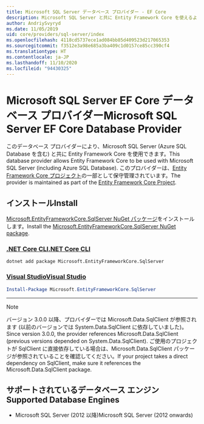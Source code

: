 ```yaml
---
title: Microsoft SQL Server データベース プロバイダー - EF Core
description: Microsoft SQL Server と共に Entity Framework Core を使えるようにするデータベース プロバイダーに関するドキュメントです
author: AndriySvyryd
ms.date: 11/05/2019
uid: core/providers/sql-server/index
ms.openlocfilehash: 4118cd5737ece1ad084bb85d409523d217065353
ms.sourcegitcommit: f3512e3a98e685a3ba409c1d0157ce85cc390cf4
ms.translationtype: HT
ms.contentlocale: ja-JP
ms.lasthandoff: 11/10/2020
ms.locfileid: "94430325"
---
```

# <a name="microsoft-sql-server-ef-core-database-provider"></a><span data-ttu-id="4be08-103">Microsoft SQL Server EF Core データベース プロバイダー</span><span class="sxs-lookup"><span data-stu-id="4be08-103">Microsoft SQL Server EF Core Database Provider</span></span>

<span data-ttu-id="4be08-104">このデータベース プロバイダーにより、Microsoft SQL Server (Azure SQL Database を含む) と共に Entity Framework Core を使用できます。</span><span class="sxs-lookup"><span data-stu-id="4be08-104">This database provider allows Entity Framework Core to be used with Microsoft SQL Server (including Azure SQL Database).</span></span> <span data-ttu-id="4be08-105">このプロバイダーは、[Entity Framework Core プロジェクト](https://github.com/dotnet/efcore)の一部として保守管理されています。</span><span class="sxs-lookup"><span data-stu-id="4be08-105">The provider is maintained as part of the [Entity Framework Core Project](https://github.com/dotnet/efcore).</span></span>

## <a name="install"></a><span data-ttu-id="4be08-106">インストール</span><span class="sxs-lookup"><span data-stu-id="4be08-106">Install</span></span>

<span data-ttu-id="4be08-107">[Microsoft.EntityFrameworkCore.SqlServer NuGet パッケージ](https://www.nuget.org/packages/Microsoft.EntityFrameworkCore.SqlServer/)をインストールします。</span><span class="sxs-lookup"><span data-stu-id="4be08-107">Install the [Microsoft.EntityFrameworkCore.SqlServer NuGet package](https://www.nuget.org/packages/Microsoft.EntityFrameworkCore.SqlServer/).</span></span>

### <a name="net-core-cli"></a>[<span data-ttu-id="4be08-108">.NET Core CLI</span><span class="sxs-lookup"><span data-stu-id="4be08-108">.NET Core CLI</span></span>](#tab/dotnet-core-cli)

```dotnetcli
dotnet add package Microsoft.EntityFrameworkCore.SqlServer
```

### <a name="visual-studio"></a>[<span data-ttu-id="4be08-109">Visual Studio</span><span class="sxs-lookup"><span data-stu-id="4be08-109">Visual Studio</span></span>](#tab/vs)

```powershell
Install-Package Microsoft.EntityFrameworkCore.SqlServer
```

***

> [!NOTE]
> <span data-ttu-id="4be08-110">バージョン 3.0.0 以降、プロバイダーでは Microsoft.Data.SqlClient が参照されます (以前のバージョンでは System.Data.SqlClient に依存していました)。</span><span class="sxs-lookup"><span data-stu-id="4be08-110">Since version 3.0.0, the provider references Microsoft.Data.SqlClient (previous versions depended on System.Data.SqlClient).</span></span> <span data-ttu-id="4be08-111">ご使用のプロジェクトが SqlClient に直接依存している場合は、Microsoft.Data.SqlClient パッケージが参照されていることを確認してください。</span><span class="sxs-lookup"><span data-stu-id="4be08-111">If your project takes a direct dependency on SqlClient, make sure it references the Microsoft.Data.SqlClient package.</span></span>

## <a name="supported-database-engines"></a><span data-ttu-id="4be08-112">サポートされているデータベース エンジン</span><span class="sxs-lookup"><span data-stu-id="4be08-112">Supported Database Engines</span></span>

* <span data-ttu-id="4be08-113">Microsoft SQL Server (2012 以降)</span><span class="sxs-lookup"><span data-stu-id="4be08-113">Microsoft SQL Server (2012 onwards)</span></span>
